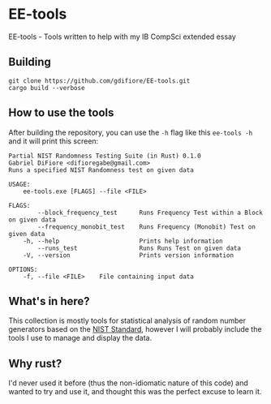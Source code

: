 # EE-tools
EE-tools - Tools written to help with my IB CompSci extended essay

## Building

```
git clone https://github.com/gdifiore/EE-tools.git
cargo build --verbose
```

## How to use the tools
After building the repository, you can use the `-h` flag like this `ee-tools -h` and it will print this screen:
```
Partial NIST Randomness Testing Suite (in Rust) 0.1.0
Gabriel DiFiore <difioregabe@gmail.com>
Runs a specified NIST Randomness test on given data

USAGE:
    ee-tools.exe [FLAGS] --file <FILE>

FLAGS:
        --block_frequency_test      Runs Frequency Test within a Block on given data
        --frequency_monobit_test    Runs Frequency (Monobit) Test on given data
    -h, --help                      Prints help information
        --runs_test                 Runs Runs Test on given data
    -V, --version                   Prints version information

OPTIONS:
    -f, --file <FILE>    File containing input data
```

## What's in here?
This collection is mostly tools for statistical analysis of random number generators based on the [NIST Standard](https://nvlpubs.nist.gov/nistpubs/Legacy/SP/nistspecialpublication800-22r1a.pdf), however I will probably include the tools I use to manage and display the data.

## Why rust?
I'd never used it before (thus the non-idiomatic nature of this code) and wanted to try and use it, and thought this was the perfect excuse to learn it.